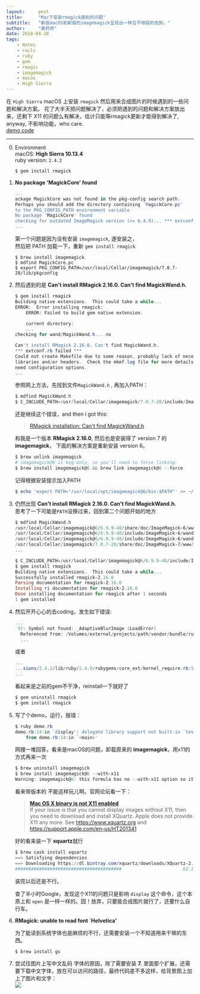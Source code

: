 ```yaml
---
layout:     post
title:      "Mac下安装rmagick遇到的问题"
subtitle:   "新版macOS和新版的imagemagick呈现出一种互不相容的态势。"
author:     "黄药师"
date: 2018-04-28
tags:
    - Notes
    - rails
    - ruby
    - gem
    - rmagic
    - imagemagick
    - macos
    - High Sierra
---
```


在 `High Sierra` macOS 上安装 `rmagick` 然后用来合成图片的时候遇到的一些问题和解决方案。
花了大半天把问题解决了，必须把遇到的问题和解决方案放出来，还剩下 X11 的问题么有解决，估计只能等rmagick更新才能得到解决了, anyway, 不影响功能，who care.  
[demo code](https://github.com/oiahoon/rmagick-composing-demo)

---

0. Environment  
    macOS: **High Sierra 10.13.4**  
    ruby version: `2.4.2`  

    ```powershell
    $ gem install rmagick
    ```

1. **No package 'MagickCore' found**

    ```powershell
    ...
    ackage MagickCore was not found in the pkg-config search path.
    Perhaps you should add the directory containing `MagickCore.pc'
    to the PKG_CONFIG_PATH environment variable
    No package 'MagickCore' found
    checking for outdated ImageMagick version (<= 6.4.9)... *** extconf.rb failed ***
    ...
    ```
    第一个问题是因为没有安装 `imagemagick`, 遂安装之，  
    然后把 PATH 加载一下，重新 `gem install rmagick`  

    ```
    $ brew install imagemagick
    $ mdfind MagickCore.pc
    $ export PKG_CONFIG_PATH=/usr/local/Cellar/imagemagick/7.0.7-28/lib/pkgconfig
    ```


2.  然后遇到的是 **Can't install RMagick 2.16.0. Can't find MagickWand.h.**

    ```powershell
    $ gem install rmagick
    Building native extensions.  This could take a while...
    ERROR:  Error installing rmagick:
        ERROR: Failed to build gem native extension.

        current directory: 
        ...
    checking for wand/MagickWand.h... no

    Can't install RMagick 2.16.0. Can't find MagickWand.h.
    *** extconf.rb failed ***
    Could not create Makefile due to some reason, probably lack of necessary
    libraries and/or headers.  Check the mkmf.log file for more details.  You may
    need configuration options.
    ...
    ```

    参照网上方法，先找到文件`MagickWand.h` , 再加入PATH：
    ```powershell
    $ mdfind MagickWand.h
    $ C_INCLUDE_PATH=/usr/local/Cellar/imagemagick/7.0.7-28/include/ImageMagick-7/
    ```
    还是继续这个错误，and then i got this:  
    > [RMagick installation: Can't find MagickWand.h
    ](https://stackoverflow.com/questions/39494672/rmagick-installation-cant-find-magickwand-h)

    和我是一个版本 **RMagick 2.16.0**, 然后也是安装得了 version 7 的 **imagemagick**， 
    下面的解决方案是重新安装 version 6。 
    ```powershell
    $ brew unlink imagemagick
    # imagemagick@6 is keg-only, so you'll need to force linking.
    $ brew install imagemagick@6 && brew link imagemagick@6 --force
    ```
     记得根据安装提示加入PATH

    ```powershell
    $ echo 'export PATH="/usr/local/opt/imagemagick@6/bin:$PATH"' >> ~/.zshrc
    ```

3. 仍然出现 **Can't install RMagick 2.16.0. Can't find MagickWand.h.**  
    思考了一下可能是`PATH`没换过来，回到第二个问题开始的地方
 
    ```powershell
    $ mdfind MagickWand.h
    /usr/local/Cellar/imagemagick@6/6.9.9-40/share/doc/ImageMagick-6/www/api/MagickWand/struct__MagickWand.html
    /usr/local/Cellar/imagemagick@6/6.9.9-40/include/ImageMagick-6/wand/magick-wand.h # <= this what we need 
    /usr/local/Cellar/imagemagick@6/6.9.9-40/include/ImageMagick-6/wand/MagickWand.h
    /usr/local/Cellar/imagemagick/7.0.7-28/share/doc/ImageMagick-7/www/magick-wand.html
    ...

    $ C_INCLUDE_PATH=/usr/local/Cellar/imagemagick@6/6.9.9-40/include/ImageMagick-6/
    $ gem install rmagick
    Building native extensions.  This could take a while...
    Successfully installed rmagick-2.16.0
    Parsing documentation for rmagick-2.16.0
    Installing ri documentation for rmagick-2.16.0
    Done installing documentation for rmagick after 1 seconds
    1 gem installed
    ```

4. 然后开开心心的去coding，发生如下错误:

    ```powershell
    ...
     9): Symbol not found: _AdaptiveBlurImage (LoadError)
      Referenced from: /Volumes/external/projects/path/vendor/bundle/ruby/2.2.0/extensions/x86_64-darwin-14/2.2.0-static/rmagick-2.16.0/RMagick2.bundle
      ...
    ```
    或者
    ```powershell
    ...
    ...sions/2.4.2/lib/ruby/2.4.0/rubygems/core_ext/kernel_require.rb:55:in `require': dlopen(/Users/xxx/.rbenv/versions/2.4.2/lib/ruby/gems/2.4.0/gems/rmagick-2.16.0/lib/RMagick2.bundle, 9): Library not loaded: /usr/local/opt/imagemagick/lib/libMagickWand-7.Q16HDRI.5.dylib (LoadError)
    ...
    ```

    看起来是之前的gem不干净，reinstall一下就好了

    ```powershell
    $ gem uninstall rmagick
    $ gem install rmagick
    ```

5. 写了个demo，运行，报错：

    ```powershell
    $ ruby demo.rb
    demo.rb:14:in `display': delegate library support not built-in `test.png' (X11) @ error/display.c/DisplayImages/16056 (Magick::ImageMagickError)
        from demo.rb:14:in `<main>'
    ```
    网搜一堆回答，看来是macOS的问题，卸载原来的 **imagemagick**，用x11的方式再来一次

    ```powershell
    $ brew uninstall imagemagick
    $ brew install imagemagick@6 --with-x11
    Warning: imagemagick@6: this formula has no --with-x11 option so it will be ignored!
    ```
    看来带版本的 不能这样玩儿啊。官网论坛看一下：  
    > [**Mac OS X binary is not X11 enabled**](https://imagemagick.org/discourse-server/viewtopic.php?t=32616)  
    > If your issue is that you cannot display images without X11, then you  need to download and install XQuartz. Apple does not provide X11 any more. See https://www.xquartz.org and https://support.apple.com/en-us/HT201341

    好的看来装一下 **xquartz**就行
    ```powershell
    $ brew cask install xquartz
    ==> Satisfying dependencies
    ==> Downloading https://dl.bintray.com/xquartz/downloads/XQuartz-2.7.11.dmg
    ########################################                       62.1%
    ```
    装完以后还是不行。

    查了半小时Google，发现这个X11的问题只是影响 `display` 这个命令，这个本质上和 `open` 是一样一样的。囧！放弃，只要能合成图片就行了，还要什么自行车。

6. **RMagick: unable to read font `Helvetica'**

    为了能读到系统字体也是麻烦的不行，还需要安装一个不知道用来干嘛的东西。
    ```powershell
    $ brew install gs
    ```

7. 尝试往图片上写中文乱码
  字体的原因，除了需要安装 **7.** 里面那个扩展，还需要下载中文字体，放在可以访问的路径，最终代码差不多这样，给背景图上加上了图片和文字：  
  ![](https://ws1.sinaimg.cn/large/006tNc79gy1fqshntqoqfj30bq0j4795.jpg)
